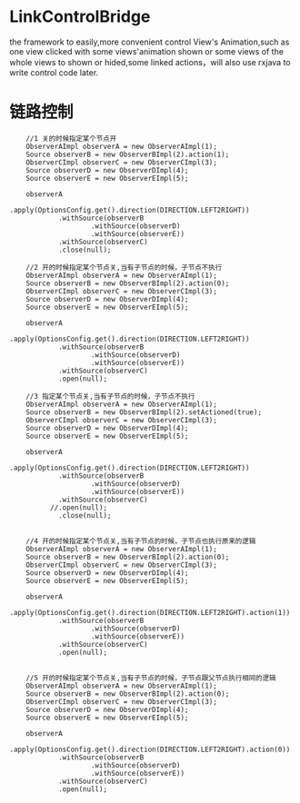 # LinkControlBridge
the framework to easily,more convenient control View's Animation,such as one view clicked with some views'animation shown or some views of the whole views to shown or hided,some linked actions，will also use rxjava to write control code later.

# 链路控制

        //1 关的时候指定某个节点开
        ObserverAImpl observerA = new ObserverAImpl(1);
        Source observerB = new ObserverBImpl(2).action(1);
        ObserverCImpl observerC = new ObserverCImpl(3);
        Source observerD = new ObserverDImpl(4);
        Source observerE = new ObserverEImpl(5);

        observerA
                .apply(OptionsConfig.get().direction(DIRECTION.LEFT2RIGHT))
                .withSource(observerB
                        .withSource(observerD)
                        .withSource(observerE))
                .withSource(observerC)
                .close(null);
                
        //2 开的时候指定某个节点关,当有子节点的时候，子节点不执行
        ObserverAImpl observerA = new ObserverAImpl(1);
        Source observerB = new ObserverBImpl(2).action(0);
        ObserverCImpl observerC = new ObserverCImpl(3);
        Source observerD = new ObserverDImpl(4);
        Source observerE = new ObserverEImpl(5);

        observerA
                .apply(OptionsConfig.get().direction(DIRECTION.LEFT2RIGHT))
                .withSource(observerB
                        .withSource(observerD)
                        .withSource(observerE))
                .withSource(observerC)
                .open(null);

        //3 指定某个节点关,当有子节点的时候，子节点不执行
        ObserverAImpl observerA = new ObserverAImpl(1);
        Source observerB = new ObserverBImpl(2).setActioned(true);
        ObserverCImpl observerC = new ObserverCImpl(3);
        Source observerD = new ObserverDImpl(4);
        Source observerE = new ObserverEImpl(5);

        observerA
                .apply(OptionsConfig.get().direction(DIRECTION.LEFT2RIGHT))
                .withSource(observerB
                        .withSource(observerD)
                        .withSource(observerE))
                .withSource(observerC)
              //.open(null);
                .close(null);
        

        //4 开的时候指定某个节点关,当有子节点的时候，子节点也执行原来的逻辑
        ObserverAImpl observerA = new ObserverAImpl(1);
        Source observerB = new ObserverBImpl(2).action(0);
        ObserverCImpl observerC = new ObserverCImpl(3);
        Source observerD = new ObserverDImpl(4);
        Source observerE = new ObserverEImpl(5);

        observerA
                .apply(OptionsConfig.get().direction(DIRECTION.LEFT2RIGHT).action(1))
                .withSource(observerB
                        .withSource(observerD)
                        .withSource(observerE))
                .withSource(observerC)
                .open(null);
        

        //5 开的时候指定某个节点关,当有子节点的时候，子节点跟父节点执行相同的逻辑
        ObserverAImpl observerA = new ObserverAImpl(1);
        Source observerB = new ObserverBImpl(2).action(0);
        ObserverCImpl observerC = new ObserverCImpl(3);
        Source observerD = new ObserverDImpl(4);
        Source observerE = new ObserverEImpl(5);

        observerA
                .apply(OptionsConfig.get().direction(DIRECTION.LEFT2RIGHT).action(0))
                .withSource(observerB
                        .withSource(observerD)
                        .withSource(observerE))
                .withSource(observerC)
                .open(null);